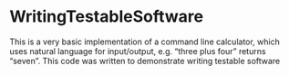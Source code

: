 # WritingTestableSoftware
This is a very basic implementation of a command line calculator, which uses
natural language for input/output, e.g. “three plus four” returns “seven”. This
code was written to demonstrate writing testable software
